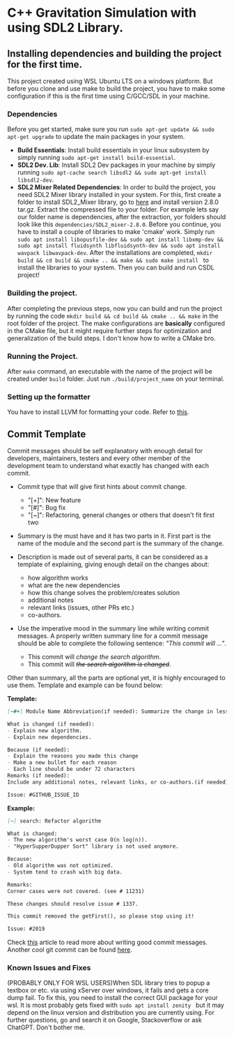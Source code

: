 # C++ Gravitation Simulation with using SDL2 Library.

## **Installing dependencies and building the project for the first time**.
This project created using WSL Ubuntu LTS on a windows platform. But before you clone and use make to build the project, you have to make some configuration if this is the first time using C/GCC/SDL in your machine.


### **Dependencies**
Before you get started, make sure you run ```sudo apt-get update && sudo apt-get upgrade``` to update the main packages in your system.
- **Build Essentials**: Install build essentials in your linux subsystem by simply running ```sudo apt-get install build-essential```.
- **SDL2 Dev. Lib**: Install SDL2 Dev packages in your machine by simply running ```sudo apt-cache search libsdl2 && sudo apt-get install libsdl2-dev```.
- **SDL2 Mixer Related Dependencies**: In order to build the project, you need SDL2 Mixer library installed in your system. For this, first create a folder to install SDL2_Mixer library, go to [here](https://github.com/libsdl-org/SDL_mixer/releases) and install version 2.8.0 tar.gz. Extract the compressed file to your folder. For example lets say our folder name is dependencies, after the extraction, yor folders should look like this ```dependencies/SDL2_mixer-2.8.0```. Before you continue, you have to install a couple of libraries to make 'cmake' work. Simply run  ``` sudo apt install libopusfile-dev && sudo apt install libxmp-dev && sudo apt install fluidsynth libfluidsynth-dev && sudo apt install wavpack libwavpack-dev ```. After the installations are completed, ```mkdir build && cd build && cmake .. && make && sudo make install ``` to install the libraries to your system. Then you can build and run CSDL project!

### **Building the project**.
After completing the previous steps, now you can build and run the project by running the code ```mkdir build && cd build && cmake .. && make``` in the root folder of the project. The make configurations are __basically__ configured in the CMake file, but it might require further steps for optimization and generalization of the build steps. I don't know how to write a CMake bro.

### **Running the Project**.
After ```make``` command, an executable with the name of the project will be created under ```build``` folder. Just run ```./build/project_name``` on your terminal.

### **Setting up the formatter**
You have to install LLVM for formatting your code. Refer to [this](https://llvm.org/docs/GettingStarted.html).

## **Commit Template**
Commit messages should be self explanatory with enough detail for developers, maintainers, testers and every other member of the development team to understand what exactly has changed with each commit.
- Commit type that will give first hints about commit change.
    - "[+]": New feature
    - "[#]": Bug fix
    - "[~]": Refactoring, general changes or others that doesn't fit first two 
- Summary is the must have and it has two parts in it. First part is the name of the module and the second part is the summary of the change.
- Description is made out of several parts, it can be considered as a template of explaining, giving enough detail on the changes about:
    - how algorithm works
    - what are the new dependencies
    - how this change solves the problem/creates solution
    - additional notes
    - relevant links (issues, other PRs etc.)
    - co-authors.

- Use the imperative mood in the summary line while writing commit messages. A properly written summary line for a commit message should be able to complete the following sentence: *"This commit will ..."*.

    - This commit will *change the search algorithm*.
    - This commit will ~~*the search algorithm is changed*~~.

Other than summary, all the parts are optional yet, it is highly encouraged to use them. Template and example can be found below:

**Template:**
```markdown
[~#+] Module Name Abbreviation(if needed): Summarize the change in less than 50 characters

What is changed (if needed):
- Explain new algorithm.
- Explain new dependencies.

Because (if needed):
- Explain the reasons you made this change
- Make a new bullet for each reason
- Each line should be under 72 characters
Remarks (if needed):
Include any additional notes, relevant links, or co-authors.(if needed)

Issue: #GITHUB_ISSUE_ID
```

**Example:**

```markdown
[~] search: Refactor algorithm

What is changed:
- The new algorithm's worst case O(n log(n)).
- "HyperSupperDupper Sort" library is not used anymore.

Because:
- Old algorithm was not optimized.
- System tend to crash with big data.

Remarks:
Corner cases were not covered. (see # 11231)

These changes should resolve issue # 1337.

This commit removed the getFirst(), so please stop using it!

Issue: #2019
```
Check [this](https://cbea.ms/git-commit/) article to read more about writing good commit messages.
Another cool git commit can be found [here](https://github.com/bitcoin/bitcoin/commit/eb0b56b19017ab5c16c745e6da39c53126924ed6).


### **Known Issues and Fixes**
(PROBABLY ONLY FOR WSL USERS)When SDL library tries to popup a textbox or etc. via using xServer over windows, it fails and gets a core dump fail. To fix this, you need to install the correct GUI package for your wsl. It is most probably gets fixed with  ```sudo apt install zenity ``` but it may depend on the linux version and distribution you are currently using. For further questions, go and search it on Google, Stackoverflow or ask ChatGPT. Don't bother me. 
